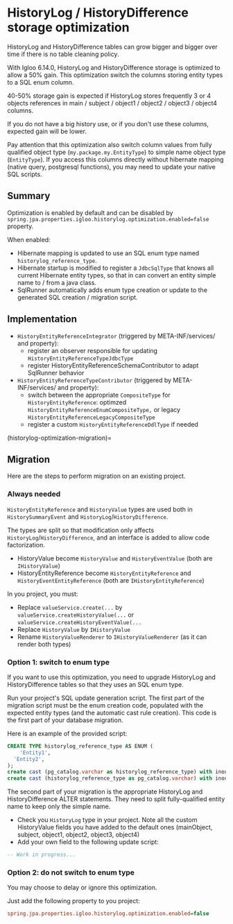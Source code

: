 # HistoryLog / HistoryDifference storage optimization

HistoryLog and HistoryDifference tables can grow bigger and bigger over time
if there is no table cleaning policy.

With Igloo 6.14.0, HistoryLog and HistoryDifference storage is optimized to
allow a 50% gain. This optimization switch the columns storing entity types
to a SQL enum column.

40-50% storage gain is expected if HistoryLog stores frequently 3 or 4 objects
references in main / subject / object1 / object2 / object3 / object4 columns.

If you do not have a big history use, or if you don't use these columns, expected
gain will be lower.

Pay attention that this optimization also switch column values from fully
qualified object type (`my.package.my.EntityType`) to simple name object type
(`EntityType`). If you access this columns directly without hibernate mapping
(native query, postgresql functions), you may need to update your native SQL
scripts.

## Summary

Optimization is enabled by default and can be disabled by
`spring.jpa.properties.igloo.historylog.optimization.enabled=false` property.

When enabled:
* Hibernate mapping is updated to use an SQL enum type named
  `historylog_reference_type`.
* Hibernate startup is modified to register a `JdbcSqlType` that knows all
  current Hibernate entity types, so that in can convert an entity simple
  name to / from a java class.
* SqlRunner automatically adds enum type creation or update to the generated
  SQL creation / migration script.

## Implementation

* `HistoryEntityReferenceIntegrator` (triggered by META-INF/services/ and property):
  * register an observer responsible for updating `HistoryEntityReferenceTypeJdbcType`
  * register HistoryEntityReferenceSchemaContributor to adapt SqlRunner behavior
* `HistoryEntityReferenceTypeContributor` (triggered by META-INF/services/ and property):
  * switch between the appropriate `CompositeType` for `HistoryEntityReference`:
    optimzed `HistoryEntityReferenceEnumCompositeType,` or legacy `HistoryEntityReferenceLegacyCompositeType`
  * register a custom `HistoryEntityReferenceDdlType` if needed

(historylog-optimization-migration)=

## Migration

Here are the steps to perform migration on an existing project.

### Always needed

`HistoryEntityReference` and `HistoryValue` types are used both in `HistorySummaryEvent`
and `HistoryLog`/`HistoryDifference`.

The types are split so that modification only affects `HistoryLog`/`HistoryDifference`,
and an interface is added to allow code factorization.
* HistoryValue become `HistoryValue` and `HistoryEventValue` (both are `IHistoryValue`)
* HistoryEntityReference become `HistoryEntityReference` and `HistoryEventEntityReference` (both are
  `IHistoryEntityReference`)

In you project, you must:
* Replace `valueService.create(...` by `valueService.createHistoryValue(...`
  or `valueService.createHistoryEventValue(...`
* Replace `HistoryValue` by `IHistoryValue`
* Rename `HistoryValueRenderer` to `IHistoryValueRenderer` (as it can render both types)

### Option 1: switch to enum type

If you want to use this optimization, you need to upgrade HistoryLog and HistoryDifference
tables so that they uses an SQL enum type.

Run your project's SQL update generation script. The first part of the migration script must
be the enum creation code, populated with the expected entity types (and the automatic cast
rule creation). This code is the first part of your database migration.

Here is an example of the provided script:

```sql
CREATE TYPE historylog_reference_type AS ENUM (
	'Entity1',
  'Entity2',
);
create cast (pg_catalog.varchar as historylog_reference_type) with inout as implicit;
create cast (historylog_reference_type as pg_catalog.varchar) with inout as implicit;
```

The second part of your migration is the appropriate HistoryLog and HistoryDifference
ALTER statements. They need to split fully-qualified entity name to keep only the simple name.

* Check you `HistoryLog` type in your project. Note all the custom HistoryValue fields you
  have added to the default ones (mainObject, subject, object1, object2, object3, object4)
* Add your own field to the following update script:

```sql
-- Work in progress...
```


### Option 2: do not switch to enum type

You may choose to delay or ignore this optimization.

Just add the following property to you project:

```ini
spring.jpa.properties.igloo.historylog.optimization.enabled=false
```
